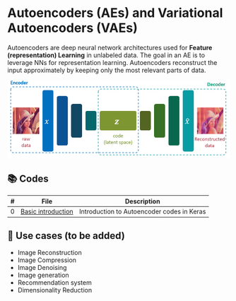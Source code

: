 # Autoencoders (AEs) and Variational Autoencoders (VAEs)

Autoencoders are deep neural network architectures used for **Feature (representation) Learning** in unlabeled data. The goal in an AE is to leverage NNs for representation learning. Autoencoders reconstruct the input approximately by keeping only the most relevant parts of data.

![AEs](https://github.com/alitourani/deep-learning-from-scratch/blob/main/_content/AliTourani-DeepLearningFromScratch-Autoencoder-AEpng.png "AEs")

## 📚 Codes

| # | File | Description |
| --- | ------------ | ------------ |
| 0 | [Basic introduction](https://github.com/alitourani/deep-learning-from-scratch/blob/main/Codes/RNNs/0_KerasRecurrentLayers.ipynb "RNN layers") | Introduction to Autoencoder codes in Keras |

## 🧩 Use cases (to be added)
- Image Reconstruction
- Image Compression
- Image Denoising
- Image generation
- Recommendation system
- Dimensionality Reduction

